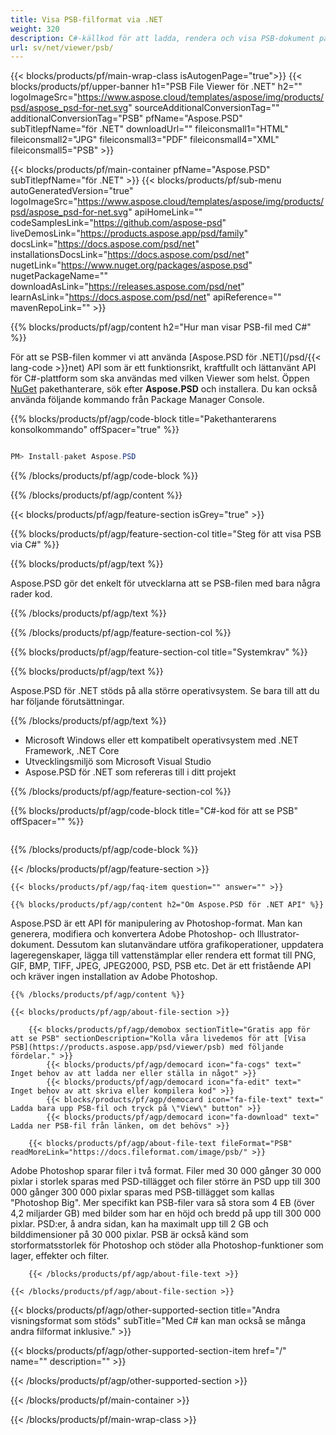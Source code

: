 ```yaml
---
title: Visa PSB-filformat via .NET
weight: 320
description: C#-källkod för att ladda, rendera och visa PSB-dokument på .NET Framework, .NET Core.
url: sv/net/viewer/psb/
---
```


{{< blocks/products/pf/main-wrap-class isAutogenPage="true">}}
{{< blocks/products/pf/upper-banner h1="PSB File Viewer för .NET" h2="" logoImageSrc="https://www.aspose.cloud/templates/aspose/img/products/psd/aspose_psd-for-net.svg" sourceAdditionalConversionTag="" additionalConversionTag="PSB" pfName="Aspose.PSD" subTitlepfName="för .NET" downloadUrl="" fileiconsmall1="HTML" fileiconsmall2="JPG" fileiconsmall3="PDF" fileiconsmall4="XML" fileiconsmall5="PSB" >}}

{{< blocks/products/pf/main-container pfName="Aspose.PSD" subTitlepfName="för .NET" >}}
{{< blocks/products/pf/sub-menu autoGeneratedVersion="true" logoImageSrc="https://www.aspose.cloud/templates/aspose/img/products/psd/aspose_psd-for-net.svg" apiHomeLink="" codeSamplesLink="https://github.com/aspose-psd" liveDemosLink="https://products.aspose.app/psd/family" docsLink="https://docs.aspose.com/psd/net" installationsDocsLink="https://docs.aspose.com/psd/net" nugetLink="https://www.nuget.org/packages/aspose.psd" nugetPackageName="" downloadAsLink="https://releases.aspose.com/psd/net" learnAsLink="https://docs.aspose.com/psd/net" apiReference="" mavenRepoLink="" >}}

{{% blocks/products/pf/agp/content h2="Hur man visar PSB-fil med C#" %}}

 För att se PSB-filen kommer vi att använda
 [Aspose.PSD för .NET](/psd/{{< lang-code >}}net)
 API som är ett funktionsrikt, kraftfullt och lättanvänt API för C#-plattform som ska användas med vilken Viewer som helst. Öppen
 [NuGet](https://www.nuget.org/packages/aspose.psd)
 pakethanterare, sök efter
 **Aspose.PSD**
 och installera. Du kan också använda följande kommando från Package Manager Console.

{{% blocks/products/pf/agp/code-block title="Pakethanterarens konsolkommando" offSpacer="true" %}}

```cs

PM> Install-paket Aspose.PSD

```

{{% /blocks/products/pf/agp/code-block %}}

{{% /blocks/products/pf/agp/content %}}

{{< blocks/products/pf/agp/feature-section isGrey="true" >}}

{{% blocks/products/pf/agp/feature-section-col title="Steg för att visa PSB via C#" %}}

{{% blocks/products/pf/agp/text %}}

 Aspose.PSD gör det enkelt för utvecklarna att se PSB-filen med bara några rader kod.

{{% /blocks/products/pf/agp/text %}}

{{% /blocks/products/pf/agp/feature-section-col %}}

{{% blocks/products/pf/agp/feature-section-col title="Systemkrav" %}}

{{% blocks/products/pf/agp/text %}}

 Aspose.PSD för .NET stöds på alla större operativsystem. Se bara till att du har följande förutsättningar.

{{% /blocks/products/pf/agp/text %}}

- Microsoft Windows eller ett kompatibelt operativsystem med .NET Framework, .NET Core
- Utvecklingsmiljö som Microsoft Visual Studio
- Aspose.PSD för .NET som refereras till i ditt projekt

{{% /blocks/products/pf/agp/feature-section-col %}}

{{% blocks/products/pf/agp/code-block title="C#-kod för att se PSB" offSpacer="" %}}

```cs

```

{{% /blocks/products/pf/agp/code-block %}}

{{< /blocks/products/pf/agp/feature-section >}}

    {{< blocks/products/pf/agp/faq-item question="" answer="" >}}
 

<!-- aboutfile Starts -->

    {{% blocks/products/pf/agp/content h2="Om Aspose.PSD för .NET API" %}}

 Aspose.PSD är ett API för manipulering av Photoshop-format. Man kan generera, modifiera och konvertera Adobe Photoshop- och Illustrator-dokument. Dessutom kan slutanvändare utföra grafikoperationer, uppdatera lageregenskaper, lägga till vattenstämplar eller rendera ett format till PNG, GIF, BMP, TIFF, JPEG, JPEG2000, PSD, PSB etc. Det är ett fristående API och kräver ingen installation av Adobe Photoshop.



    {{% /blocks/products/pf/agp/content %}}

    {{< blocks/products/pf/agp/about-file-section >}}

        {{< blocks/products/pf/agp/demobox sectionTitle="Gratis app för att se PSB" sectionDescription="Kolla våra livedemos för att [Visa PSB](https://products.aspose.app/psd/viewer/psb) med följande fördelar." >}}
            {{< blocks/products/pf/agp/democard icon="fa-cogs" text=" Inget behov av att ladda ner eller ställa in något" >}}
            {{< blocks/products/pf/agp/democard icon="fa-edit" text=" Inget behov av att skriva eller kompilera kod" >}}
            {{< blocks/products/pf/agp/democard icon="fa-file-text" text=" Ladda bara upp PSB-fil och tryck på \"View\" button" >}}
            {{< blocks/products/pf/agp/democard icon="fa-download" text=" Ladda ner PSB-fil från länken, om det behövs" >}}

        {{< blocks/products/pf/agp/about-file-text fileFormat="PSB" readMoreLink="https://docs.fileformat.com/image/psb/" >}}
Adobe Photoshop sparar filer i två format. Filer med 30 000 gånger 30 000 pixlar i storlek sparas med PSD-tillägget och filer större än PSD upp till 300 000 gånger 300 000 pixlar sparas med PSB-tillägget som kallas "Photoshop Big". Mer specifikt kan PSB-filer vara så stora som 4 EB (över 4,2 miljarder GB) med bilder som har en höjd och bredd på upp till 300 000 pixlar. PSD:er, å andra sidan, kan ha maximalt upp till 2 GB och bilddimensioner på 30 000 pixlar. PSB är också känd som storformatsstorlek för Photoshop och stöder alla Photoshop-funktioner som lager, effekter och filter.

        {{< /blocks/products/pf/agp/about-file-text >}}

    {{< /blocks/products/pf/agp/about-file-section >}}

<!-- aboutfile Ends -->

{{< blocks/products/pf/agp/other-supported-section title="Andra visningsformat som stöds" subTitle="Med C# kan man också se många andra filformat inklusive." >}}

{{< blocks/products/pf/agp/other-supported-section-item href="/" name="" description="" >}}

{{< /blocks/products/pf/agp/other-supported-section >}}

{{< /blocks/products/pf/main-container >}}
    
{{< /blocks/products/pf/main-wrap-class >}}
